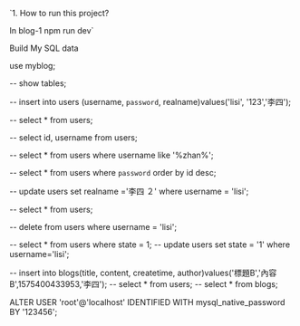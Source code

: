`1. How to run this project? 

In blog-1 npm run dev`

Build 
My SQL data 

use myblog;

-- show tables;

-- insert into users (username, `password`, realname)values('lisi', '123','李四');

-- select * from users;

-- select id, username from users;

-- select * from users where username like '%zhan%';

-- select * from users where `password` order by id desc;

-- update users set realname ='李四 ２' where username = 'lisi'; 

-- select * from users;

-- delete from users where username = 'lisi';

-- select * from users where state = 1;
-- update users set state = '1' where username='lisi';


-- insert into blogs(title, content, createtime, author)values('標題B','內容B',1575400433953,'李四');
-- select * from users;
-- select * from blogs;

ALTER USER 'root'@'localhost' IDENTIFIED WITH mysql_native_password BY '123456';